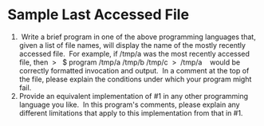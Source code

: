 Sample Last Accessed File
=========================

1.  Write a brief program in one of the above programming languages that, given a list of file names, will display the name of the mostly recently accessed file.  For example, if /tmp/a was the most recently accessed file, then
 >   $ program /tmp/a /tmp/b /tmp/c
 >  /tmp/a
   would be correctly formatted invocation and output.  In a comment at the top of the file, please explain the conditions under which your program might fail.
2. Provide an equivalent implementation of #1 in any other programming language you like.  In this program's comments, please explain any different limitations that apply to this implementation from that in #1.